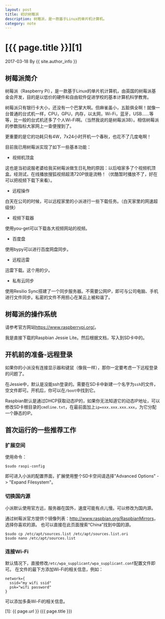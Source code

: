```yaml
---
layout: post
title: 初识树莓派
description: 树莓派，是一款基于Linux的单片机计算机。
category: note
---
```


# [{{ page.title }}][1]
2017-03-18 By {{ site.author_info }}

## 树莓派简介

树莓派（Raspberry Pi），是一款基于Linux的单片机计算机，由英国的树莓派基金会开发，目的是以低价的硬件和自由软件促进学校的基本计算机科学教育。

树莓派只有银行卡大小，还没有一个巴掌大啊。但麻雀虽小，五脏俱全啊！就像一台普通的台式机一样，CPU，GPU，内存，以太网，Wi-Fi，蓝牙，USB……等等，比一般的台式机还多了个人Wi-Fi啊。（当然我说的是树莓派3B）。相信树莓派的参数指标大家网上一查便搜到了。

更重要的是它的功耗只有4W，7x24小时开机一个春秋，也花不了几度电啊！

目前我已用树莓派实现了如下一些基本功能：

* 视频机顶盒

这也是当初说服老婆给我买树莓派做生日礼物的原因：以后咱家多了个视频机顶盒。经测试，在线播放搜狐视频超清720P很是流畅！（优酷暂时播放不了，好在可以把视频下载下来看）。

* 远程操作

白天在公司的时候，可以远程家里的小派进行一些下载任务。（白天家里的网速超级快）

* 视频下载器

使用you-get可以下载各大视频网站的视频。

* 百度盘

使用bypy可以进行百度网盘同步。

* 远程迅雷

迅雷下载。这个用的少。

* 私有云同步

使用Resilio Sync搭建了一个同步服务器。不需要公网IP，即可与公司电脑、手机进行文件同步。私密的文件不用担心在某云上被和谐了。

## 树莓派的操作系统

请参考官方网站<https://www.raspberrypi.org/>。

我是直接下载的Raspbian Jessie Lite。然后根据文档，写入到SD卡中的。

## 开机前的准备-远程登录

如果你的小派没有连接显示器和键鼠（像我一样），那你一定要考虑一下远程登录的问题了。

在Jessie中，默认是没能ssh登录的。需要在SD卡中新建一个名字为`ssh`的文件，空文件即可。开机后，你可以在`/boot`中找到它。

Raspbian默认是通过DHCP获取动态IP的，如果你无法知道它的动态IP地址，可以修改SD卡根目录的`cmdline.txt`，在最前面加上`ip=xxx.xxx.xxx.xxx`，为它分配一个静态的IP。

## 首次运行的一些推荐工作

### 扩展空间

使用命令：

```
$sudo raspi-config
```

即可进入小派的配置界面，扩展使用整个SD卡空间请选择"Advanced Options" ->
"Expand Filesystem"。


### 切换国内源

小派默认使用官方远，服务器在国外，速度可能有点儿慢。可以修改为国内源。

通过树莓派官方提供个镜像列表：<http://www.raspbian.org/RaspbianMirrors>，选择你喜欢的源。
也可以直接在此页面搜索“China”找到中国的源。

```
$sudo cp /etc/apt/sources.list /etc/apt/sources.list.ori
$sudo nano /etc/apt/sources.list
```

### 连接Wi-Fi

默认情况下，直接修改`/etc/wpa_supplicant/wpa_supplicant.conf`配置文件即可。
在文件的最下方添加Wi-Fi的相关信息，例如：

```
network={
  ssid="my wifi ssid"
  psk="wifi password"
}
```

可以添加多条Wi-Fi的相关信息。

[XiaoGuo]: http://guozs.com "XiaoGuo"
[1]: {{ page.url }} ({{ page.title }})
